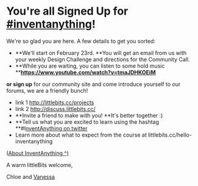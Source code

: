 # You're all Signed Up for [#inventanything](/ep/search/search?q=%23inventanything)!

We're so glad you are here.  A few details to get you sorted:

*   **We'll start on February 23rd. **You will get an email from us with your weekly Design Challenge and directions for the Community Call.
*   **While you are waiting, you can listen to some hold music **[](https://www.youtube.com/watch?v=tmaJDHKOEiM)**https://www.youtube.com/watch?v=tmaJDHKOEiM**

**or sign up** for our community site and come introduce yourself to our forums, we are a friendly bunch!

*   link 1 [](http://littlebits.cc/projects)http://littlebits.cc/projects
*   link 2 [](http://discuss.littlebits.cc/)http://discuss.littlebits.cc/
*   **Invite a friend to make with you! **It's better together :)
*   **Tell us what you are excited to learn using the hashtag **#I[n](/ep/search/?q=%23I&via=ZDBoKfSpFQV)[v](/ep/search/?q=%23In&via=ZDBoKfSpFQV)[e](/ep/search/?q=%23Inv&via=ZDBoKfSpFQV)[n](/ep/search/?q=%23Inve&via=ZDBoKfSpFQV)[t](/ep/search/?q=%23Inven&via=ZDBoKfSpFQV)[A](/ep/search/?q=%23Invent&via=ZDBoKfSpFQV)[n](/ep/search/?q=%23InventA&via=ZDBoKfSpFQV)[y](/ep/search/?q=%23InventAn&via=ZDBoKfSpFQV)[t](/ep/search/?q=%23InventAny&via=ZDBoKfSpFQV)[h](/ep/search/?q=%23InventAnyt&via=ZDBoKfSpFQV)[i](/ep/search/?q=%23InventAnyth&via=ZDBoKfSpFQV)[n](/ep/search/?q=%23InventAnythi&via=ZDBoKfSpFQV)[g](/ep/search/?q=%23InventAnythin&via=ZDBoKfSpFQV)[  on twitter ](/ep/search/?q=%23InventAnything&via=ZDBoKfSpFQV)
*   Learn more about what to expect from the course at littlebits.cc/hello-inventanything

([About InventAnything ^)](/US9NMH1Bc63)

A warm littleBits welcome, 

Chloe and [Vanessa](/ep/profile/ufOl3tEe6YY) 